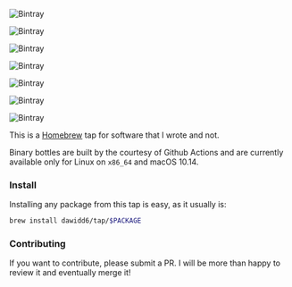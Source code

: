 ![Bintray](https://img.shields.io/bintray/v/dawidd6/bottles-tap/deber?label=deber)

![Bintray](https://img.shields.io/bintray/v/dawidd6/bottles-tap/devscripts?label=devscripts)

![Bintray](https://img.shields.io/bintray/v/dawidd6/bottles-tap/dh-make-golang?label=dh-make-golang)

![Bintray](https://img.shields.io/bintray/v/dawidd6/bottles-tap/git-buildpackage?label=git-buildpackage)

![Bintray](https://img.shields.io/bintray/v/dawidd6/bottles-tap/keybase-cli?label=keybase-cli)

![Bintray](https://img.shields.io/bintray/v/dawidd6/bottles-tap/neofetch?label=neofetch)

![Bintray](https://img.shields.io/bintray/v/dawidd6/bottles-tap/pristine-tar?label=pristine-tar)

This is a [Homebrew](https://brew.sh) tap for software that I wrote and not.

Binary bottles are built by the courtesy of Github Actions and are currently available only for Linux on `x86_64` and macOS 10.14.
### Install

Installing any package from this tap is easy, as it usually is:

```sh
brew install dawidd6/tap/$PACKAGE
```

### Contributing

If you want to contribute, please submit a PR. I will be more than happy to review it and eventually merge it!
